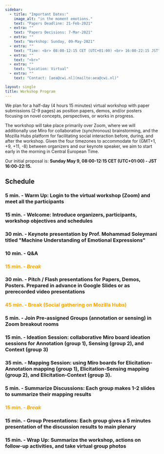 ```yaml
---
sidebar:
  - title: "Important Dates:"
    image_alt: "in the moment emotions."
    text: "Papers Deadline: 21-Feb-2021"
  - extra: ""
    text: "Papers Decisions: 7-Mar-2021"
  - extra: ""
    text: "Workshop: Sunday, 09-May-2021"
  - extra: ""
    text: "Time: <br> 08:00-12:15 CET (UTC+01:00) <br> 16:00-22:15 JST"
  - extra: ""
    text: "<br>"
  - extra: ""
    text: "Location: Virtual"
  - extra: ""
    text: "Contact: [aea@cwi.nl](mailto:aea@cwi.nl)"

layout: single
title: Workshop Program
---
```


We plan for a half-day (4 hours 15 minutes) virtual workshop with paper submissions (2-9 pages) as position papers, demos, and/or posters focusing on novel concepts, perspectives, or works in progress.

The workshop will take place primarily over Zoom, where we will additionally use Miro for collaborative (synchronous) brainstorming, and the Mozilla Hubs platform for facilitating social interaction before, during, and after the workshop. Given the four timezones to accommodate for (GMT+1, +9, +11, -8) between organizers and our keynote speaker, we aim to start early in the morning in Central European Time.

Our initial proposal is: **Sunday May 9, 08:00-12:15 CET (UTC+01:00) - JST 16:00-22:15.**

## Schedule

### 5 min. - Warm Up:  Login to the virtual workshop (Zoom) and meet all the participants

### 15 min. - Welcome: Introduce organizers, participants, workshop objectives and schedules

### 30 min. - Keynote presentation by Prof. Mohammad Soleymani titled "Machine Understanding of Emotional Expressions"

### 10 min. - Q&A

### <span style="color:orange"> 15 min. - ***Break*** </span>

### 30 min. - Pitch / Flash presentations for Papers, Demos, Posters. Prepared in advance in Google Slides or as prerecorded video presentations

### <span style="color:orange"> 45 min. - Break (Social gathering on Mozilla Hubs) </span>

### 5 min. - Join Pre-assigned Groups (annotation or sensing) in Zoom breakout rooms

### 15 min. - Ideation Session: collaborative Miro board ideation sessions for Annotation (group 1), Sensing (group 2), and Context (group 3)

### 35 min. - Mapping Session: using Miro boards for Elicitation-Annotation mapping (group 1), Elicitation-Sensing mapping (group 2), and Elicitation-Context (group 3).

### 5 min. - Summarize Discussions: Each group makes 1-2 slides to summarize their mapping results

### <span style="color:orange"> 15 min. - ***Break*** </span>

### 15 min. - Group Presentations: Each group gives a 5 minutes presentation of the discussion results to main plenary

### 15 min. - Wrap Up: Summarize the workshop, actions on follow-up activities, and take virtual group photos



<!-- ## Workshop Papers, Demos & Posters -->

<!-- TBA	 -->
<!-- Name (affil) - [pdf](https://){: .poster} -->
